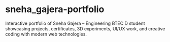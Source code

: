 # sneha_gajera-portfolio
Interactive portfolio of Sneha Gajera – Engineering BTEC D student showcasing projects, certificates, 3D experiments, UI/UX work, and creative coding with modern web technologies.
